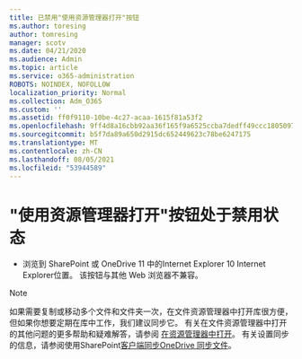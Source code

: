 ```yaml
---
title: 已禁用"使用资源管理器打开"按钮
ms.author: toresing
author: tomresing
manager: scotv
ms.date: 04/21/2020
ms.audience: Admin
ms.topic: article
ms.service: o365-administration
ROBOTS: NOINDEX, NOFOLLOW
localization_priority: Normal
ms.collection: Adm_O365
ms.custom: ''
ms.assetid: ff0f9110-10be-4c27-acaa-1615f81a53f2
ms.openlocfilehash: 9ff4d8a16cbb92aa36f165f9a6525ccba7dedff49ccc1805097206dbab43ce40
ms.sourcegitcommit: b5f7da89a650d2915dc652449623c78be6247175
ms.translationtype: MT
ms.contentlocale: zh-CN
ms.lasthandoff: 08/05/2021
ms.locfileid: "53944589"
---
```

# <a name="the-open-with-explorer-button-is-disabled"></a>"使用资源管理器打开"按钮处于禁用状态

- 浏览到 SharePoint 或 OneDrive 11 中的Internet Explorer 10 Internet Explorer位置。 该按钮与其他 Web 浏览器不兼容。
    
> [!NOTE]
> 如果需要复制或移动多个文件和文件夹一次，在文件资源管理器中打开库很方便，但如果你想要定期在库中工作，我们建议同步它。 有关在文件资源管理器中打开的其他问题的更多帮助和疑难解答，请参阅 [在资源管理器中打开](https://go.microsoft.com/fwlink/?linkid=871665)。 有关设置同步的信息，请参阅使用SharePoint[客户端同步OneDrive 同步文件](https://go.microsoft.com/fwlink/?linkid=871666)。 
  

